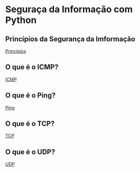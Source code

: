 # Seguraça da Informação com Python

## Princípios da Segurança da Imformação

[Princípios](principios.md)<br>

## O que é o ICMP?
[ICMP](ping.md)<br>

## O que é o Ping?
[Ping](ping.md)<br>

## O que é o TCP?
[TCP](ping.md)

## O que é o UDP?
[UDP](ping.md)
